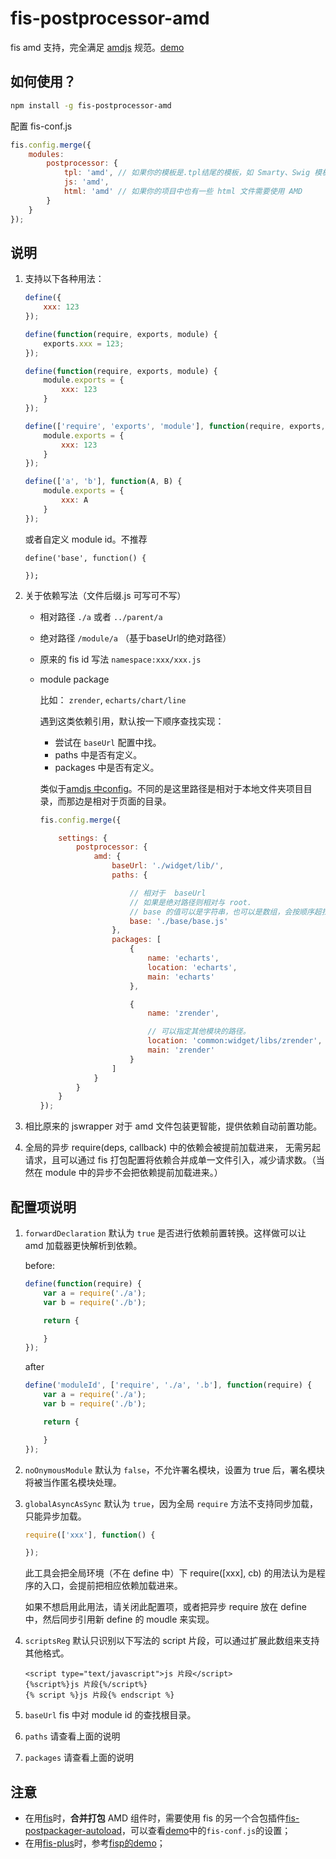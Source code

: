 fis-postprocessor-amd
===========================

fis amd 支持，完全满足 [amdjs](https://github.com/amdjs/amdjs-api) 规范。[demo][]


## 如何使用？

```bash
npm install -g fis-postprocessor-amd
```

配置 fis-conf.js

```javascript
fis.config.merge({
    modules: 
        postprocessor: {
            tpl: 'amd', // 如果你的模板是.tpl结尾的模板，如 Smarty、Swig 模板
            js: 'amd',
            html: 'amd' // 如果你的项目中也有一些 html 文件需要使用 AMD
        }
    }
});
```

## 说明

1. 支持以下各种用法：

    ```javascript
    define({
        xxx: 123
    });

    define(function(require, exports, module) {
        exports.xxx = 123;
    });

    define(function(require, exports, module) {
        module.exports = {
            xxx: 123
        }
    });

    define(['require', 'exports', 'module'], function(require, exports, module) {
        module.exports = {
            xxx: 123
        }
    });

    define(['a', 'b'], function(A, B) {
        module.exports = {
            xxx: A
        }
    });
    ```

    或者自定义  module id。不推荐

    ```
    define('base', function() {

    });
    ```
1. 关于依赖写法（文件后缀.js 可写可不写）
    * 相对路径 `./a` 或者 `../parent/a`
    * 绝对路径 `/module/a` （基于baseUrl的绝对路径）
    * 原来的 fis id 写法 `namespace:xxx/xxx.js`
    * module package

        比如： `zrender`, `echarts/chart/line`

        遇到这类依赖引用，默认按一下顺序查找实现：

        - 尝试在 `baseUrl` 配置中找。
        - paths 中是否有定义。
        - packages 中是否有定义。

        类似于[amdjs 中config](https://github.com/amdjs/amdjs-api/blob/master/CommonConfig.md)。不同的是这里路径是相对于本地文件夹项目目录，而那边是相对于页面的目录。

        ```javascript
        fis.config.merge({

            settings: {
                postprocessor: {
                    amd: {
                        baseUrl: './widget/lib/',
                        paths: {

                            // 相对于  baseUrl
                            // 如果是绝对路径则相对与 root.
                            // base 的值可以是字符串，也可以是数组，会按顺序超找。
                            base: './base/base.js'
                        },
                        packages: [
                            {
                                name: 'echarts',
                                location: 'echarts',
                                main: 'echarts'
                            },

                            {
                                name: 'zrender',

                                // 可以指定其他模块的路径。
                                location: 'common:widget/libs/zrender',
                                main: 'zrender'
                            }
                        ]
                    }
                }
            }
        });
        ```
1. 相比原来的 jswrapper 对于 amd 文件包装更智能，提供依赖自动前置功能。
1. 全局的异步 require(deps, callback) 中的依赖会被提前加载进来， 无需另起请求，且可以通过 fis 打包配置将依赖合并成单一文件引入，减少请求数。（当然在 module 中的异步不会把依赖提前加载进来。）


## 配置项说明

1. `forwardDeclaration` 默认为 `true` 是否进行依赖前置转换。这样做可以让 amd 加载器更快解析到依赖。

    before:

    ```javascript
    define(function(require) {
        var a = require('./a');
        var b = require('./b');

        return {

        }
    });
    ```

    after

    ```javascript
    define('moduleId', ['require', './a', '.b'], function(require) {
        var a = require('./a');
        var b = require('./b');

        return {

        }
    });
    ```
2. `noOnymousModule` 默认为 `false`，不允许署名模块，设置为 true 后，署名模块将被当作匿名模块处理。
3. `globalAsyncAsSync` 默认为 `true`，因为全局 `require` 方法不支持同步加载，只能异步加载。

    ```javascript
    require(['xxx'], function() {

    });
    ```

    此工具会把全局环境（不在 define 中）下 require([xxx], cb) 的用法认为是程序的入口，会提前把相应依赖加载进来。

    如果不想启用此用法，请关闭此配置项，或者把异步 require 放在 define 中，然后同步引用新 define 的 moudle 来实现。
5. `scriptsReg` 默认只识别以下写法的 script 片段，可以通过扩展此数组来支持其他格式。

    ```tpl
    <script type="text/javascript">js 片段</script>
    {%script%}js 片段{%/script%}
    {% script %}js 片段{% endscript %}
    ```

6. `baseUrl` fis 中对 module id  的查找根目录。
7. `paths` 请查看上面的说明
8. `packages` 请查看上面的说明

## 注意

- 在用[fis][]时，**合并打包** AMD 组件时，需要使用 fis 的另一个合包插件[fis-postpackager-autoload][]，可以查看[demo][]中的`fis-conf.js`的设置；
- 在用[fis-plus][]时，参考[fisp的demo][]；

[fis-postpackager-autoload]: https://www.npmjs.com/package/fis-postpackager-autoload
[demo]: https://github.com/fex-team/fis-amd-demo
[fis]: https://github.com/fex-team/fis
[fisp的demo]: https://github.com/fex-team/fisp-amd-demo
[fis-plus]: https://github.com/fex-team/fis-plus

